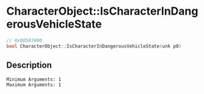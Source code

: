 # CharacterObject::IsCharacterInDangerousVehicleState
```c
// 0x00587490
bool CharacterObject::IsCharacterInDangerousVehicleState(unk p0)
```
## Description
```
Minimum Arguments: 1
Maximum Arguments: 1
```
